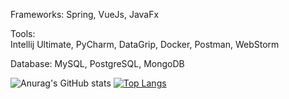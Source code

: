 Frameworks:
  Spring, VueJs, JavaFx

Tools:                                                                        
  Intellij Ultimate, PyCharm, DataGrip, Docker, Postman, WebStorm
  
Database:
  MySQL, PostgreSQL, MongoDB

![Anurag's GitHub stats](https://github-readme-stats.vercel.app/api?username=BlankSpot08&show_icons=true&theme=radical)
[![Top Langs](https://github-readme-stats.vercel.app/api/top-langs/?username=BlankSpot08&layout=compact&theme=radical)](https://github.com/anuraghazra/github-readme-stats)
